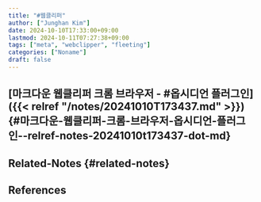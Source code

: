 ```yaml
---
title: "#웹클리퍼"
author: ["Junghan Kim"]
date: 2024-10-10T17:33:00+09:00
lastmod: 2024-10-11T07:27:38+09:00
tags: ["meta", "webclipper", "fleeting"]
categories: ["Noname"]
draft: false
---
```


<!--more-->


## [마크다운 웹클리퍼 크롬 브라우저 - #옵시디언 플러그인]({{< relref "/notes/20241010T173437.md" >}}) {#마크다운-웹클리퍼-크롬-브라우저-옵시디언-플러그인--relref-notes-20241010t173437-dot-md}


## Related-Notes {#related-notes}

## References

<style>.csl-entry{text-indent: -1.5em; margin-left: 1.5em;}</style><div class="csl-bib-body">
</div>
